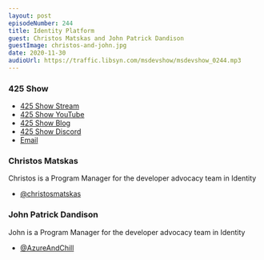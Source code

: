 ```yaml
---
layout: post
episodeNumber: 244
title: Identity Platform
guest: Christos Matskas and John Patrick Dandison
guestImage: christos-and-john.jpg
date: 2020-11-30
audioUrl: https://traffic.libsyn.com/msdevshow/msdevshow_0244.mp3
--- 
```


### 425 Show

 - [425 Show Stream](http://aka.ms/425Show)
 - [425 Show YouTube](http://aka.ms/425Show/yt)
 - [425 Show Blog](http://aka.ms/425Show/blog)
 - [425 Show Discord](http://aka.ms/425Show/discord/join)
 - [Email](mailto://425show@microsoft.com?subject=We%20heard%20you%20on%20the%20MS%20DEV%20SHOW%20and%20would%20like%20to%20reach%20out%20about%20identity)

### Christos Matskas

Christos is a Program Manager for the developer advocacy team in Identity

 - [@christosmatskas](https://twitter.com/christosmatskas)

### John Patrick Dandison

John is a Program Manager for the developer advocacy team in Identity

 - [@AzureAndChill](https://twitter.com/AzureAndChill)